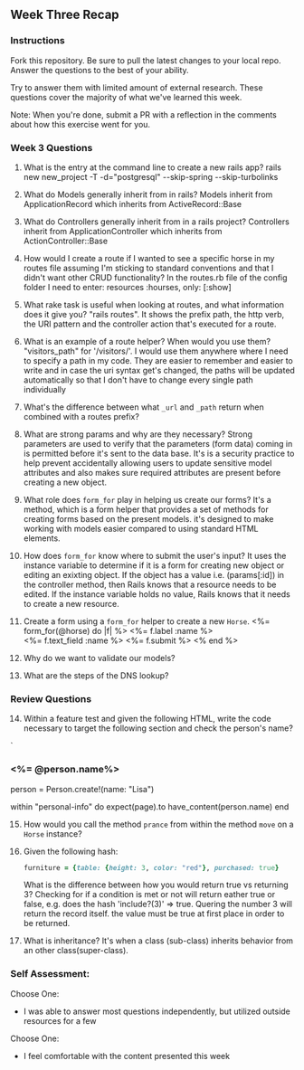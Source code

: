 ## Week Three Recap

### Instructions
Fork this repository. Be sure to pull the latest changes to your local repo. Answer the questions to the best of your ability.

Try to answer them with limited amount of external research. These questions cover the majority of what we've learned this week.

Note: When you're done, submit a PR with a reflection in the comments about how this exercise went for you.

### Week 3 Questions

1. What is the entry at the command line to create a new rails app?
   rails new new_project -T -d="postgresql" --skip-spring --skip-turbolinks
  
2. What do Models generally inherit from in rails?
   Models inherit from ApplicationRecord which inherits from ActiveRecord::Base
  
3. What do Controllers generally inherit from in a rails project?
   Controllers inherit from ApplicationController which inherits from ActionController::Base
  
4. How would I create a route if I wanted to see a specific horse in my routes file assuming I'm sticking to standard            conventions and that I didn't want other CRUD functionality?
   In the routes.rb file of the config folder I need to enter: resources :hourses, only: [:show]

5. What rake task is useful when looking at routes, and what information does it give you?
  "rails routes". It shows the prefix path, the http verb, the URI pattern and the controller action that's executed for a        route.

6. What is an example of a route helper? When would you use them?
  "visitors_path" for '/visitors/'. 
   I would use them anywhere where I need to specify a path in my code. They are easier to remember and easier to write and in    case the uri syntax get's changed, the paths will be updated automatically so that I don't have to change every single path    individually

7. What's the difference between what `_url` and `_path` return when combined with a routes prefix?
 
  
8. What are strong params and why are they necessary?
   Strong parameters are used to verify that the parameters (form data) coming in is permitted before it's sent to the data      base. It's is a security practice to help prevent accidentally allowing users to update sensitive model attributes and also    makes sure required attributes are present before creating a new object.

9. What role does `form_for` play in helping us create our forms?
   It's a method, which is a form helper that provides a set of methods for creating forms based on the present models. it's      designed to make working with models easier compared to using standard HTML elements.
   

10. How does `form_for` know where to submit the user's input?
   It uses the instance variable to determine if it is a form for creating new object or editing an exixting object.
   If the object has a value i.e. (params[:id]) in the controller method, then Rails knows that a resource needs to be            edited. If the instance variable holds no value, Rails knows that it needs to create a new resource.
 
11. Create a form using a `form_for` helper to create a new `Horse`.
    <%= form_for(@horse) do |f| %>
      <%= f.label :name %><br />
      <%= f.text_field :name %>
      <%= f.submit %>
    <% end %>
    

12. Why do we want to validate our models?

13. What are the steps of the DNS lookup?

### Review Questions
14. Within a feature test and given the following HTML, write the code necessary to target the following section and check the person's name?

  `<section id="personal-info">
    <h3><%= @person.name%></h3>
   </section>
  
  person = Person.create!(name: "Lisa")
  
  within "personal-info" do
    expect(page).to have_content(person.name)
  end
  
15. How would you call the method `prance` from within the method `move` on a `Horse` instance?

16. Given the following hash:

    ```ruby
    furniture = {table: {height: 3, color: "red"}, purchased: true}
    ```
    What is the difference between how you would return true vs returning 3? 
    Checking for if a condition is met or not will return eather true or false, e.g. does the hash 'include?(3)' => true.
    Quering the number 3 will return the record itself. the value must be true at first place in order to be returned.


17. What is inheritance?
    It's when a class (sub-class) inherits behavior from an other class(super-class).
    


### Self Assessment:
Choose One:
* I was able to answer most questions independently, but utilized outside resources for a few


Choose One:
* I feel comfortable with the content presented this week
